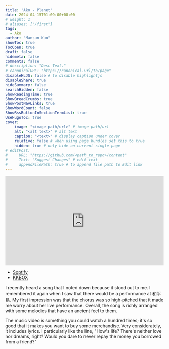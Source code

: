 ```yaml
---
title: 'Ako - Planet'
date: 2024-04-15T01:09:00+08:00
# weight: 1
# aliases: ["/first"]
tags:
  - Ako
author: "Mansun Kuo"
showToc: true
TocOpen: true
draft: false
hidemeta: false
comments: false
# description: "Desc Text."
# canonicalURL: "https://canonical.url/to/page"
disableHLJS: false # to disable highlightjs
disableShare: true
hideSummary: false
searchHidden: false
ShowReadingTime: true
ShowBreadCrumbs: true
ShowPostNavLinks: true
ShowWordCount: false
ShowRssButtonInSectionTermList: true
UseHugoToc: true
cover:
    image: "<image path/url>" # image path/url
    alt: "<alt text>" # alt text
    caption: "<text>" # display caption under cover
    relative: false # when using page bundles set this to true
    hidden: true # only hide on current single page
# editPost:
#     URL: "https://github.com/<path_to_repo>/content"
#     Text: "Suggest Changes" # edit text
#     appendFilePath: true # to append file path to Edit link
---
```


<div style="padding-bottom:56.25%; position:relative; display:block; width: 100%">
  <iframe width="100%" height="100%"
    src="https://www.youtube.com/embed/rrEj5FZAILU?si=Fma0PkFBzsJGOUkk"
    frameborder="0" allowfullscreen="" style="position:absolute; top:0; left: 0">
  </iframe>
</div>

- [Soptify](https://open.spotify.com/track/2JBvAB9MRddsTnvKPxO1bk?si=It6EgBy-R_y7pWvqBc0MnA)
- [KKBOX](https://www.kkbox.com/tw/tc/song/CrWTZ6Dxa7_3OYWsoA)

I recently heard a song that I noted down because it stood out to me. I remembered it again when I saw that there would be a performance at 和平島. My first impression was that the chorus was so high-pitched that it made me worry about her live performance. Overall, the song is richly arranged with some melodies that have an ancient feel to them.

The music video is something you could watch a hundred times; it's so good that it makes you want to buy some merchandise. Very considerately, it includes lyrics. I particularly like the line, "How's life? There's neither love nor dreams, right? Would you dare to never repay the money you borrowed from a friend?"